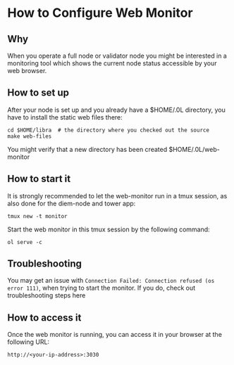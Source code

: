 # How to Configure Web Monitor

## Why
When you operate a full node or validator node you might be interested in a monitoring tool which shows the current node status accessible by your web browser.

## How to set up

After your node is set up and you already have a $HOME/.0L directory, you have to install the static web files there:

```
cd $HOME/libra  # the directory where you checked out the source
make web-files
```

You might verify that a new directory has been created $HOME/.0L/web-monitor

## How to start it

It is strongly recommended to let the web-monitor run in a tmux session, as also done for the diem-node and tower app:

```
tmux new -t monitor
```

Start the web monitor in this tmux session by the following command:

```
ol serve -c
```

## Troubleshooting

You may get an issue with `Connection Failed: Connection refused (os error 111)`, when trying to start the monitor. If you do, check out troubleshooting steps here

## How to access it

Once the web monitor is running, you can access it in your browser at the following URL:

```
http://<your-ip-address>:3030
```

